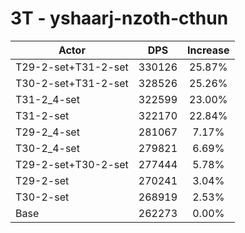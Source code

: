# 3T - yshaarj-nzoth-cthun
| Actor | DPS | Increase |
|---|:---:|:---:|
|T29-2-set+T31-2-set|330126|25.87%|
|T30-2-set+T31-2-set|328526|25.26%|
|T31-2_4-set|322599|23.00%|
|T31-2-set|322170|22.84%|
|T29-2_4-set|281067|7.17%|
|T30-2_4-set|279821|6.69%|
|T29-2-set+T30-2-set|277444|5.78%|
|T29-2-set|270241|3.04%|
|T30-2-set|268919|2.53%|
|Base|262273|0.00%|

